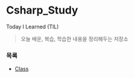 # Csharp_Study

Today I Learned (TIL)

> 오늘 배운, 복습, 학습한 내용을 정리해두는 저장소

### 목록

- [Class](https://github.com/twozeronine/Csharp_Study/blob/main/Class/README.md)
